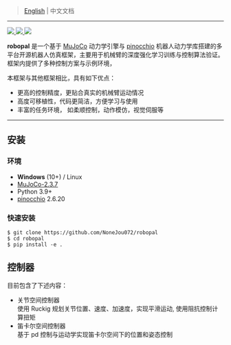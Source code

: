 <!-- Author: Haoran Zhou-->
<!-- date: 04.01.2023 -->
> [English](README.md) | 中文文档
---
<p>
  <a href="https://codeup.teambition.com/62219d81e4c44077bd46bffe/RoboIMI/tree/master" alt="GitHub">
    <img src="https://img.shields.io/github/actions/workflow/status/deepmind/mujoco/build.yml?branch=main">
  </a>
  <a href="https://mujoco.readthedocs.io/" alt="Documentation">
    <img src="https://readthedocs.org/projects/mujoco/badge/?version=latest">
  </a>
  <a href="https://codeup.teambition.com/62219d81e4c44077bd46bffe/RoboIMI/tree/master" alt="License">
    <img src="https://img.shields.io/github/license/deepmind/mujoco">
  </a>
</p>

**robopal** 是一个基于 [MuJoCo](http://mujoco.org/) 动力学引擎与 [pinocchio](https://gepettoweb.laas.fr/doc/stack-of-tasks/pinocchio/master/doxygen-html/index.html) 机器人动力学库搭建的多平台开源机器人仿真框架，主要用于机械臂的深度强化学习训练与控制算法验证。框架内提供了多种控制方案与示例环境，

本框架与其他框架相比，具有如下优点：
* 更高的控制精度，更贴合真实的机械臂运动情况
* 高度可移植性，代码更简洁，方便学习与使用
* 丰富的任务环境， 如柔顺控制，动作模仿，视觉伺服等

---
## 安装  

### 环境

* **Windows** (10+) / Linux
* [MuJoCo-2.3.7](http://mujoco.org/)
* Python 3.9+
* [pinocchio](https://gepettoweb.laas.fr/doc/stack-of-tasks/pinocchio/master/doxygen-html/index.html) 2.6.20 

### 快速安装

   ```commandline
   $ git clone https://github.com/NoneJou072/robopal
   $ cd robopal
   $ pip install -e .
   ```
## 控制器
目前包含了下述内容：
* 关节空间控制器  
  使用 Ruckig 规划关节位置、速度、加速度，实现平滑运动, 使用阻抗控制计算扭矩
* 笛卡尔空间控制器  
  基于 pd 控制与运动学实现笛卡尔空间下的位置和姿态控制
